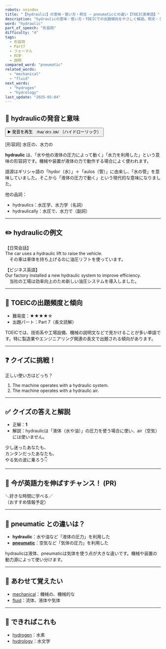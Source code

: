 ```yaml
---
robots: noindex
title: "【hydraulic】の意味・使い方・例文 ― pneumaticとの違い【TOEIC英単語】"
description: "hydraulicの意味・使い方・TOEICでの出題傾向をやさしく解説。例文・クイズ付きでpneumaticとの違いもわかりやすく学べます。"
word: "hydraulic"
part_of_speech: "形容詞"
difficulty: "4"
tags:
  - 形容詞
  - Part7
  - フォーマル
  - 科学
  - 説明
compared_word: "pneumatic"
related_words:
  - "mechanical"
  - "fluid"
next_words:
  - "hydrogen"
  - "hydrology"
last_update: "2025-05-04"
---
```


## 🔰 hydraulicの発音と意味

<button class="play-audio" onclick="playTTS('hydraulic')">
  <span class="play-audio-main">
    ▶️ 発音を再生　/haɪˈdrɔː.lɪk/
  </span>
  <span class="play-audio-sub">
    （ハイドローリック）
  </span>
</button>

[形容詞] 水圧の、水力の

**hydraulic** は、「水や他の液体の圧力によって動く」「水力を利用した」という意味の形容詞です。機械や装置が液体の力で動作する場合によく使われます。

語源はギリシャ語の「hydor（水）」＋「aulos（管）」に由来し、「水の管」を意味していました。そこから「液体の圧力で動く」という現代的な意味になりました。

他の品詞：  
- hydraulics：水圧学、水力学（名詞）
- hydraulically：水圧で、水力で（副詞）

---

## ✏️ hydraulicの例文

【日常会話】  
The car uses a hydraulic lift to raise the vehicle.  
　その車は車体を持ち上げるのに油圧リフトを使っています。

【ビジネス英語】  
Our factory installed a new hydraulic system to improve efficiency.  
　当社の工場は効率向上のため新しい油圧システムを導入しました。

---

## 🎯 TOEICの出題頻度と傾向

- 難易度：★★★★☆
- 出題パート：Part 7（長文読解）

TOEICでは、技術系や工場設備、機械の説明文などで見かけることが多い単語です。特に製造業やエンジニアリング関連の長文で出題される傾向があります。

---

## ❓ クイズに挑戦！

正しい使い方はどっち？

1. The machine operates with a hydraulic system.  
2. The machine operates with a hydraulic air.

---

## ✅ クイズの答えと解説

- 正解：**1**
- 解説：hydraulicは「液体（水や油）」の圧力を使う場合に使い、air（空気）には使いません。

少し迷ったあなたも、  
カンタンだったあなたも、  
やる気の波に乗ろう👇️

---

## 🚀 今が英語力を伸ばすチャンス！ (PR)

<div class="info-center">
＼好きな時間に学べる／<br>  
（おすすめ情報予定）
</div>

---

## 🤔  pneumatic との違いは？

- **hydraulic**：水や油など「液体の圧力」を利用した
- **[pneumatic](/pneumatic)**：空気など「気体の圧力」を利用した

hydraulicは液体、pneumaticは気体を使う点が大きな違いです。機械や装置の動力源によって使い分けます。

---

## 🧩 あわせて覚えたい

- [mechanical](/mechanical)：機械の、機械的な
- [fluid](/fluid)：流体、液体や気体

---

## 📖 できればこれも

- [hydrogen](/hydrogen)：水素
- [hydrology](/hydrology)：水文学

<!-- cvid: aid37_bid36 -->
